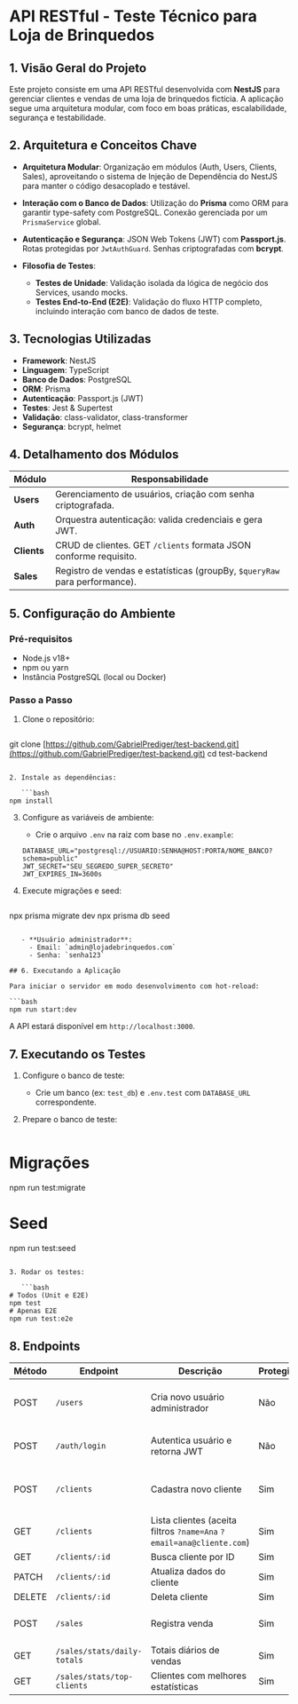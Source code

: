# API RESTful - Teste Técnico para Loja de Brinquedos

## 1. Visão Geral do Projeto

Este projeto consiste em uma API RESTful desenvolvida com **NestJS** para gerenciar clientes e vendas de uma loja de brinquedos fictícia. A aplicação segue uma arquitetura modular, com foco em boas práticas, escalabilidade, segurança e testabilidade.

## 2. Arquitetura e Conceitos Chave

* **Arquitetura Modular**: Organização em módulos (Auth, Users, Clients, Sales), aproveitando o sistema de Injeção de Dependência do NestJS para manter o código desacoplado e testável.
* **Interação com o Banco de Dados**: Utilização do **Prisma** como ORM para garantir type-safety com PostgreSQL. Conexão gerenciada por um `PrismaService` global.
* **Autenticação e Segurança**: JSON Web Tokens (JWT) com **Passport.js**. Rotas protegidas por `JwtAuthGuard`. Senhas criptografadas com **bcrypt**.
* **Filosofia de Testes**:

  * **Testes de Unidade**: Validação isolada da lógica de negócio dos Services, usando mocks.
  * **Testes End-to-End (E2E)**: Validação do fluxo HTTP completo, incluindo interação com banco de dados de teste.

## 3. Tecnologias Utilizadas

* **Framework**: NestJS
* **Linguagem**: TypeScript
* **Banco de Dados**: PostgreSQL
* **ORM**: Prisma
* **Autenticação**: Passport.js (JWT)
* **Testes**: Jest & Supertest
* **Validação**: class-validator, class-transformer
* **Segurança**: bcrypt, helmet

## 4. Detalhamento dos Módulos

| Módulo      | Responsabilidade                                                           |
| ----------- | -------------------------------------------------------------------------- |
| **Users**   | Gerenciamento de usuários, criação com senha criptografada.                |
| **Auth**    | Orquestra autenticação: valida credenciais e gera JWT.                     |
| **Clients** | CRUD de clientes. GET `/clients` formata JSON conforme requisito.          |
| **Sales**   | Registro de vendas e estatísticas (groupBy, `$queryRaw` para performance). |

## 5. Configuração do Ambiente

### Pré-requisitos

* Node.js v18+
* npm ou yarn
* Instância PostgreSQL (local ou Docker)

### Passo a Passo

1. Clone o repositório:

   ```bash
   ```

git clone [https://github.com/GabrielPrediger/test-backend.git](https://github.com/GabrielPrediger/test-backend.git)
cd test-backend

````

2. Instale as dependências:

   ```bash
npm install
````

3. Configure as variáveis de ambiente:

   * Crie o arquivo `.env` na raiz com base no `.env.example`:

   ```env
   DATABASE_URL="postgresql://USUARIO:SENHA@HOST:PORTA/NOME_BANCO?schema=public"
   JWT_SECRET="SEU_SEGREDO_SUPER_SECRETO"
   JWT_EXPIRES_IN=3600s
   ```

4. Execute migrações e seed:

   ```bash
   ```

npx prisma migrate dev
npx prisma db seed

````

   - **Usuário administrador**:
     - Email: `admin@lojadebrinquedos.com`
     - Senha: `senha123`

## 6. Executando a Aplicação

Para iniciar o servidor em modo desenvolvimento com hot-reload:

```bash
npm run start:dev
````

A API estará disponível em `http://localhost:3000`.

## 7. Executando os Testes

1. Configure o banco de teste:

   * Crie um banco (ex: `test_db`) e `.env.test` com `DATABASE_URL` correspondente.

2. Prepare o banco de teste:

   ```bash
   ```

# Migrações

npm run test\:migrate

# Seed

npm run test\:seed

````

3. Rodar os testes:

   ```bash
# Todos (Unit e E2E)
npm test
# Apenas E2E
npm run test:e2e
````

## 8. Endpoints

| Método | Endpoint                    | Descrição                                                            | Protegido? | Body Exemplo                                                               |
| ------ | --------------------------- | -------------------------------------------------------------------- | ---------- | -------------------------------------------------------------------------- |
| POST   | `/users`                    | Cria novo usuário administrador                                      | Não        | `{ "name": "Admin", "email": "a@a.com", "password": "123" }`               |
| POST   | `/auth/login`               | Autentica usuário e retorna JWT                                      | Não        | `{ "email": "a@a.com", "password": "123" }`                                |
| POST   | `/clients`                  | Cadastra novo cliente                                                | Sim        | `{ "name": "Ana", "email": "ana@cliente.com", "birthDate": "1990-01-01" }` |
| GET    | `/clients`                  | Lista clientes (aceita filtros `?name=Ana` `?email=ana@cliente.com`) | Sim        | -                                                                          |
| GET    | `/clients/:id`              | Busca cliente por ID                                                 | Sim        | -                                                                          |
| PATCH  | `/clients/:id`              | Atualiza dados do cliente                                            | Sim        | `{ "name": "Ana Silva" }`                                                  |
| DELETE | `/clients/:id`              | Deleta cliente                                                       | Sim        | -                                                                          |
| POST   | `/sales`                    | Registra venda                                                       | Sim        | `{ "value": 150.50, "clientId": 1, "saleDate": "2025-07-20" }`             |
| GET    | `/sales/stats/daily-totals` | Totais diários de vendas                                             | Sim        | -                                                                          |
| GET    | `/sales/stats/top-clients`  | Clientes com melhores estatísticas                                   | Sim        | -                                                                          |
